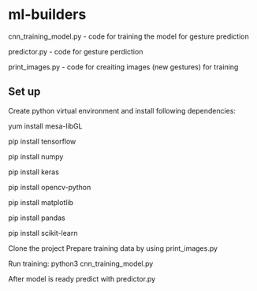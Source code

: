 # ml-builders
cnn_training_model.py - code for training the model for gesture prediction

predictor.py - code for gesture perdiction 

print_images.py - code for creaiting images (new gestures) for training 


## Set up
Create python virtual environment and install following dependencies:

yum install mesa-libGL 

pip install tensorflow

pip install numpy

pip install keras

pip install opencv-python

pip install matplotlib

pip install pandas

pip install scikit-learn

Clone the project
Prepare training data by using print_images.py

Run training: python3 cnn_training_model.py

After model is ready predict with predictor.py
